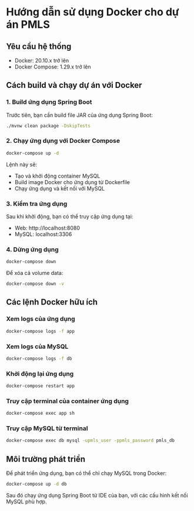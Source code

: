 # Hướng dẫn sử dụng Docker cho dự án PMLS

## Yêu cầu hệ thống
- Docker: 20.10.x trở lên
- Docker Compose: 1.29.x trở lên

## Cách build và chạy dự án với Docker

### 1. Build ứng dụng Spring Boot
Trước tiên, bạn cần build file JAR của ứng dụng Spring Boot:

```bash
./mvnw clean package -DskipTests
```

### 2. Chạy ứng dụng với Docker Compose
```bash
docker-compose up -d
```

Lệnh này sẽ:
- Tạo và khởi động container MySQL
- Build image Docker cho ứng dụng từ Dockerfile
- Chạy ứng dụng và kết nối với MySQL

### 3. Kiểm tra ứng dụng
Sau khi khởi động, bạn có thể truy cập ứng dụng tại:
- Web: http://localhost:8080
- MySQL: localhost:3306

### 4. Dừng ứng dụng
```bash
docker-compose down
```

Để xóa cả volume data:
```bash
docker-compose down -v
```

## Các lệnh Docker hữu ích

### Xem logs của ứng dụng
```bash
docker-compose logs -f app
```

### Xem logs của MySQL
```bash
docker-compose logs -f db
```

### Khởi động lại ứng dụng
```bash
docker-compose restart app
```

### Truy cập terminal của container ứng dụng
```bash
docker-compose exec app sh
```

### Truy cập MySQL từ terminal
```bash
docker-compose exec db mysql -upmls_user -ppmls_password pmls_db
```

## Môi trường phát triển

Để phát triển ứng dụng, bạn có thể chỉ chạy MySQL trong Docker:

```bash
docker-compose up -d db
```

Sau đó chạy ứng dụng Spring Boot từ IDE của bạn, với các cấu hình kết nối MySQL phù hợp. 